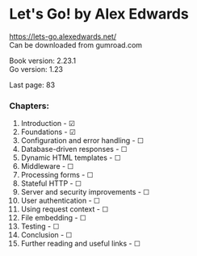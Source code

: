 # Let's Go! by Alex Edwards
https://lets-go.alexedwards.net/  
Can be downloaded from gumroad.com  

Book version: 2.23.1  
Go version: 1.23  

Last page: 83  

### Chapters:
01. Introduction                     - ☑  
02. Foundations                      - ☑  
03. Configuration and error handling - ☐  
04. Database-driven responses        - ☐  
05. Dynamic HTML templates           - ☐  
06. Middleware                       - ☐  
07. Processing forms                 - ☐  
08. Stateful HTTP                    - ☐  
09. Server and security improvements - ☐  
10. User authentication              - ☐  
11. Using request context            - ☐  
12. File embedding                   - ☐  
13. Testing                          - ☐  
14. Conclusion                       - ☐  
15. Further reading and useful links - ☐  
